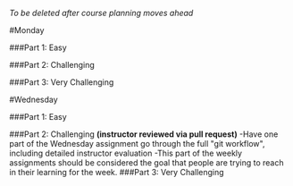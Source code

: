 *To be deleted after course planning moves ahead*

#Monday 

###Part 1: Easy
    
###Part 2: Challenging

###Part 3: Very Challenging

#Wednesday

###Part 1: Easy
    
###Part 2: Challenging **(instructor reviewed via pull request)**
    -Have one part of the Wednesday assignment go through the full "git workflow", including detailed instructor evaluation
    -This part of the weekly assignments should be considered the goal that people are trying to reach in their learning for the week. 
###Part 3: Very Challenging



